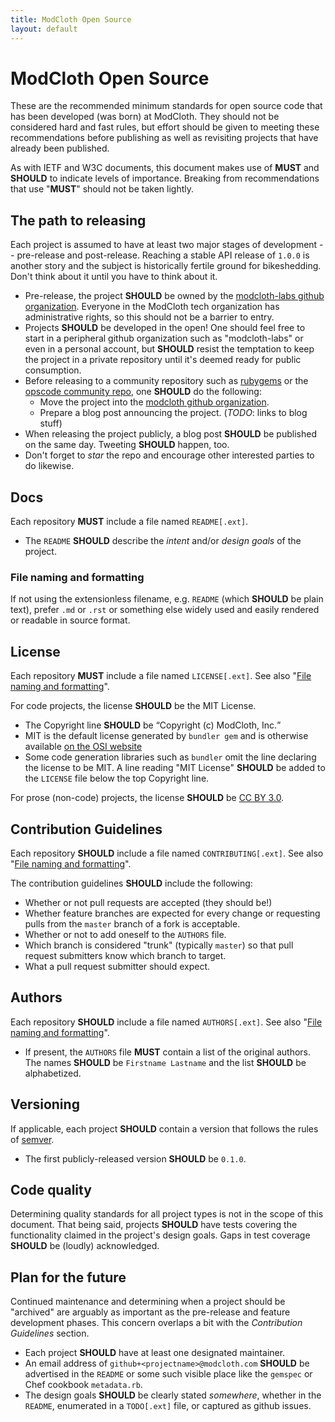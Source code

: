 ```yaml
---
title: ModCloth Open Source
layout: default
---
```


ModCloth Open Source
====================

These are the recommended minimum standards for open source code that
has been developed (was born) at ModCloth.  They should not be
considered hard and fast rules, but effort should be given to meeting
these recommendations before publishing as well as revisiting projects
that have already been published.

As with IETF and W3C documents, this document makes use of **MUST** and
**SHOULD** to indicate levels of importance.  Breaking from
recommendations that use "**MUST**" should not be taken lightly.

## The path to releasing

Each project is assumed to have at least two major stages of development
-- pre-release and post-release.  Reaching a stable API release of
`1.0.0` is another story and the subject is historically fertile ground
for bikeshedding.  Don't think about it until you have to think about
it.

  - Pre-release, the project **SHOULD** be owned by the [modcloth-labs
  github organization](https://github.com/modcloth-labs).  Everyone in
  the ModCloth tech organization has administrative rights, so this should
  not be a barrier to entry.
  - Projects **SHOULD** be developed in the open!  One should feel free
  to start in a peripheral github organization such as "modcloth-labs"
  or even in a personal account, but **SHOULD** resist the temptation to
  keep the project in a private repository until it's deemed ready for
  public consumption.
  - Before releasing to a community repository such as
  [rubygems](https://rubygems.org) or the [opscode community
  repo](http://community.opscode.com/), one **SHOULD** do the following:
      - Move the project into the [modcloth github organization](http://github.com/modcloth).
      - Prepare a blog post announcing the project.
      (*TODO*: links to blog stuff)
  - When releasing the project publicly, a blog post **SHOULD** be
  published on the same day.  Tweeting **SHOULD** happen, too.
  - Don't forget to *star* the repo and encourage other interested parties
  to do likewise.

## Docs

Each repository **MUST** include a file named `README[.ext]`.

  - The `README` **SHOULD** describe the *intent* and/or *design goals*
  of the project.

### <a id="file-naming-and-formatting"></a>File naming and formatting

If not using the extensionless filename, e.g. `README` (which **SHOULD**
be plain text), prefer `.md` or `.rst` or something else widely used and
easily rendered or readable in source format.

## License

Each repository **MUST** include a file named `LICENSE[.ext]`.
See also "[File naming and formatting](#file-naming-and-formatting)".

For code projects, the license **SHOULD** be the MIT License.

  - The Copyright line **SHOULD** be <q>Copyright (c) ModCloth, Inc.</q>
  - MIT is the default license generated by `bundler gem` and is
  otherwise available
  [on the OSI website](http://opensource.org/licenses/MIT)
  - Some code generation libraries such as `bundler` omit the line
  declaring the license to be MIT.  A line reading "MIT License"
  **SHOULD** be added to the `LICENSE` file below the top Copyright
  line.

For prose (non-code) projects, the license **SHOULD** be
[CC BY 3.0](http://creativecommons.org/licenses/by/3.0/).

## Contribution Guidelines

Each repository **SHOULD** include a file named `CONTRIBUTING[.ext]`.
See also "[File naming and formatting](#file-naming-and-formatting)".

The contribution guidelines **SHOULD** include the following:

  - Whether or not pull requests are accepted (they should be!)
  - Whether feature branches are expected for every change or requesting
  pulls from the `master` branch of a fork is acceptable.
  - Whether or not to add oneself to the `AUTHORS` file.
  - Which branch is considered "trunk" (typically `master`) so that pull
  request submitters know which branch to target.
  - What a pull request submitter should expect.

## Authors

Each repository **SHOULD** include a file named `AUTHORS[.ext]`.
See also "[File naming and formatting](#file-naming-and-formatting)".

  - If present, the `AUTHORS` file **MUST** contain a list of the
  original authors.  The names **SHOULD** be `Firstname Lastname` and the
  list **SHOULD** be alphabetized.

## Versioning

If applicable, each project **SHOULD** contain a version that follows
the rules of [semver](http://semver.org/).

  - The first publicly-released version **SHOULD** be `0.1.0`.

## Code quality

Determining quality standards for all project types is not in the scope
of this document.  That being said, projects **SHOULD** have tests
covering the functionality claimed in the project's design goals.  Gaps
in test coverage **SHOULD** be (loudly) acknowledged.

## Plan for the future

Continued maintenance and determining when a project should be
"archived" are arguably as important as the pre-release and feature
development phases.  This concern overlaps a bit with the *Contribution
Guidelines* section.

  - Each project **SHOULD** have at least one designated maintainer.
  - An email address of `github+<projectname>@modcloth.com` **SHOULD**
  be advertised in the `README` or some such visible place like the
  `gemspec` or Chef cookbook `metadata.rb`.
  - The design goals **SHOULD** be clearly stated *somewhere*, whether
  in the `README`, enumerated in a `TODO[.ext]` file, or captured as
  github issues.
